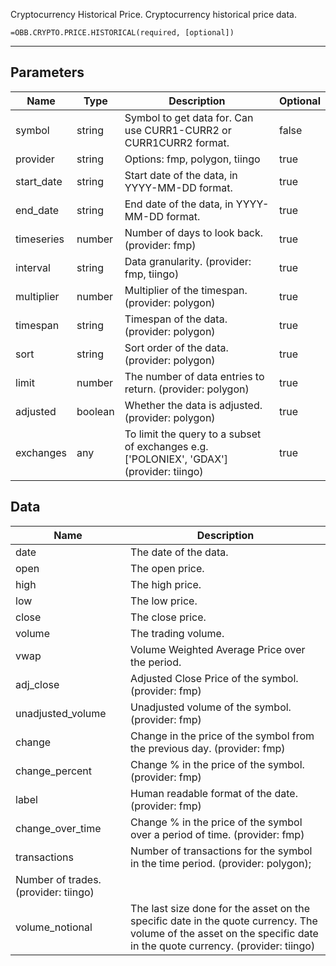 <!-- markdownlint-disable MD041 -->

Cryptocurrency Historical Price. Cryptocurrency historical price data.

```excel wordwrap
=OBB.CRYPTO.PRICE.HISTORICAL(required, [optional])
```

---

## Parameters

| Name | Type | Description | Optional |
| ---- | ---- | ----------- | -------- |
| symbol | string | Symbol to get data for. Can use CURR1-CURR2 or CURR1CURR2 format. | false |
| provider | string | Options: fmp, polygon, tiingo | true |
| start_date | string | Start date of the data, in YYYY-MM-DD format. | true |
| end_date | string | End date of the data, in YYYY-MM-DD format. | true |
| timeseries | number | Number of days to look back. (provider: fmp) | true |
| interval | string | Data granularity. (provider: fmp, tiingo) | true |
| multiplier | number | Multiplier of the timespan. (provider: polygon) | true |
| timespan | string | Timespan of the data. (provider: polygon) | true |
| sort | string | Sort order of the data. (provider: polygon) | true |
| limit | number | The number of data entries to return. (provider: polygon) | true |
| adjusted | boolean | Whether the data is adjusted. (provider: polygon) | true |
| exchanges | any | To limit the query to a subset of exchanges e.g. ['POLONIEX', 'GDAX'] (provider: tiingo) | true |

## Data

| Name | Description |
| ---- | ----------- |
| date | The date of the data.  |
| open | The open price.  |
| high | The high price.  |
| low | The low price.  |
| close | The close price.  |
| volume | The trading volume.  |
| vwap | Volume Weighted Average Price over the period.  |
| adj_close | Adjusted Close Price of the symbol. (provider: fmp) |
| unadjusted_volume | Unadjusted volume of the symbol. (provider: fmp) |
| change | Change in the price of the symbol from the previous day. (provider: fmp) |
| change_percent | Change % in the price of the symbol. (provider: fmp) |
| label | Human readable format of the date. (provider: fmp) |
| change_over_time | Change % in the price of the symbol over a period of time. (provider: fmp) |
| transactions | Number of transactions for the symbol in the time period. (provider: polygon);
    Number of trades. (provider: tiingo) |
| volume_notional | The last size done for the asset on the specific date in the quote currency. The volume of the asset on the specific date in the quote currency. (provider: tiingo) |
